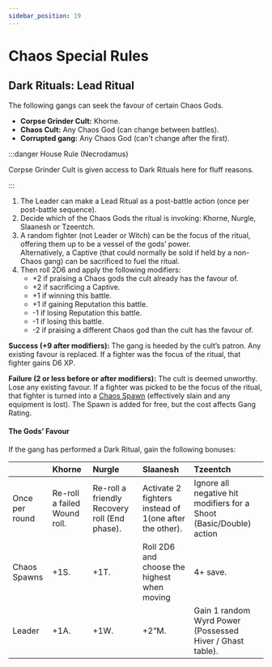 ```yaml
---
sidebar_position: 19
---
```


# Chaos Special Rules

## Dark Rituals: Lead Ritual

The following gangs can seek the favour of certain Chaos Gods.

- **Corpse Grinder Cult:** Khorne.
- **Chaos Cult:** Any Chaos God (can change between battles).
- **Corrupted gang:** Any Chaos God (can't change after the first).

:::danger House Rule (Necrodamus)

Corpse Grinder Cult is given access to Dark Rituals here for fluff reasons.

:::

1. The Leader can make a Lead Ritual as a post-battle action (once per post-battle sequence).
2. Decide which of the Chaos Gods the ritual is invoking: Khorne, Nurgle, Slaanesh or Tzeentch.
3. A random fighter (not Leader or Witch) can be the focus of the ritual, offering them up to be a vessel of the gods’ power.  
   Alternatively, a Captive (that could normally be sold if held by a non-Chaos gang) can be sacrificed to fuel the ritual.
4. Then roll 2D6 and apply the following modifiers:
   - +2 if praising a Chaos gods the cult already has the favour of.
   - +2 if sacrificing a Captive.
   - +1 if winning this battle.
   - +1 if gaining Reputation this battle.
   - -1 if losing Reputation this battle.
   - -1 if losing this battle.
   - -2 if praising a different Chaos god than the cult has the favour of.

**Success (+9 after modifiers):** The gang is heeded by the cult’s patron. Any existing favour is replaced. If a fighter was the focus of the ritual, that fighter gains D6 XP.

**Failure (2 or less before or after modifiers):** The cult is deemed unworthy. Lose any existing favour. If a fighter was picked to be the focus of the ritual, that fighter is turned into a [Chaos Spawn](/docs/gangs/gang-lists/helot-chaos-cult#chaos-spawn) (effectively slain and any equipment is lost). The Spawn is added for free, but the cost affects Gang Rating.

#### The Gods’ Favour

If the gang has performed a Dark Ritual, gain the following bonuses:

|                | Khorne                       | Nurgle                                        | Slaanesh                                               | Tzeentch                                                            |
| :------------- | :--------------------------- | :-------------------------------------------- | :----------------------------------------------------- | :------------------------------------------------------------------ |
| Once per round | Re-roll a failed Wound roll. | Re-roll a friendly Recovery roll (End phase). | Activate 2 fighters instead of 1(one after the other). | Ignore all negative hit modifiers for a Shoot (Basic/Double) action |
| Chaos Spawns   | +1S.                         | +1T.                                          | Roll 2D6 and choose the highest when moving            | 4+ save.                                                            |
| Leader         | +1A.                         | +1W.                                          | +2”M.                                                  | Gain 1 random Wyrd Power (Possessed Hiver / Ghast table).           |

